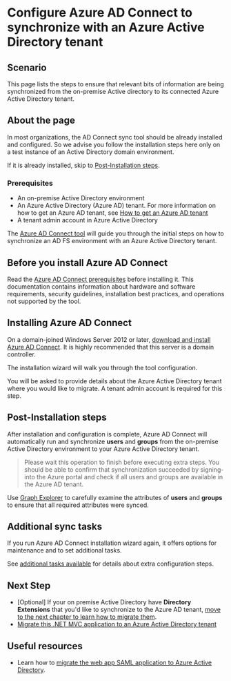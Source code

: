 # Configure Azure AD Connect to synchronize with an Azure Active Directory tenant

## Scenario

This page lists the steps to ensure that relevant bits of information are being synchronized from the on-premise Active directory to its connected Azure Active Directory tenant.

## About the page

In most organizations, the AD Connect sync tool should be already installed and configured. So we advise you follow the installation steps here only on a test instance of an Active Directory domain environment.

If it is already installed, skip to [Post-Installation steps](#post-installation-steps).

### Prerequisites

- An on-premise Active Directory environment
- An Azure Active Directory (Azure AD) tenant. For more information on how to get an Azure AD tenant, see [How to get an Azure AD tenant](https://docs.microsoft.com/azure/active-directory/develop/quickstart-create-new-tenant)
- A tenant admin account in Azure Active Directory

The [Azure AD Connect tool](https://www.microsoft.com/download/details.aspx?id=47594) will guide you through the initial steps on how to synchronize an AD FS environment with an Azure Active Directory tenant.

## Before you install Azure AD Connect

Read the [Azure AD Connect prerequisites](https://docs.microsoft.com/azure/active-directory/hybrid/how-to-connect-install-prerequisites) before installing it. This documentation contains information about hardware and software requirements, security guidelines, installation best practices, and operations not supported by the tool.

## Installing Azure AD Connect

On a domain-joined Windows Server 2012 or later, [download and install Azure AD Connect](https://www.microsoft.com/download/details.aspx?id=47594). It is highly recommended that this server is a domain controller.

The installation wizard will walk you through the tool configuration.

You will be asked to provide details about the Azure Active Directory tenant where you would like to migrate. A tenant admin account is required for this step.

## Post-Installation steps

After installation and configuration is complete, Azure AD Connect will automatically run and synchronize **users** and **groups** from the on-premise Active Directory environment to your Azure Active Directory tenant.

> Please wait this operation to finish before executing extra steps. You should be able to confirm that synchronization succeeded by signing-into the Azure portal and check if all users and groups are available in the Azure AD tenant.

Use [Graph Explorer](https://aka.ms/ge) to carefully examine the attributes of **users** and **groups** to ensure that all required attributes were synced.

## Additional sync tasks

If you run Azure AD Connect installation wizard again, it offers options for maintenance and to set additional tasks.

See [additional tasks available](https://docs.microsoft.com/azure/active-directory/hybrid/how-to-connect-installation-wizard) for details about extra configuration steps.

## Next Step

- [Optional] If your on premise Active Directory have **Directory Extensions** that you'd like to synchronize to the Azure AD tenant, [move to the next chapter to learn how to migrate them](../1-3-Directory-Extensions/README.md).
- [Migrate this .NET MVC application to an Azure Active Directory tenant](./../2-AAD-Migration/2-1-SAML-WebApp/README.md)

## Useful resources

- Learn how to [migrate the web app SAML application to Azure Active Directory](https://docs.microsoft.com/azure/active-directory/manage-apps/migrate-adfs-apps-to-azure).
